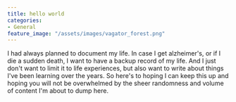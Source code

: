 ```yaml
---
title: hello world
categories:
- General
feature_image: "/assets/images/vagator_forest.png"
---
```


I had always planned to document my life. In case I get alzheimer's, or if I die a sudden death, I want to have a backup record of my life. And I just don't want to limit it to life experiences, but also want to write about things I've been learning over the years. So here's to hoping I can keep this up and hoping you will not be overwhelmed by the sheer randomness and volume of content I'm about to dump here.